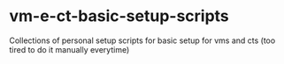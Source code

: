 # vm-e-ct-basic-setup-scripts
Collections of personal setup scripts for basic setup for vms and cts (too tired to do it manually everytime)
